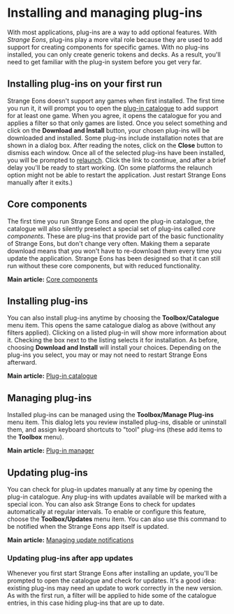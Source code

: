 # Installing and managing plug-ins

With most applications, plug-ins are a way to add optional features. With *Strange Eons*, plug-ins play a more vital role because they are used to add support for creating components for specific games. With no plug-ins installed, you can only create generic tokens and decks. As a result, you'll need to get familiar with the plug-in system before you get very far.

## Installing plug-ins on your first run

Strange Eons doesn't support any games when first installed. The first time you run it, it will prompt you to open the [plug-in catalogue](um-plugin-catalogue.md) to add support for at least one game. When you agree, it opens the catalogue for you and applies a filter so that only games are listed. Once you select something and click on the **Download and Install** button, your chosen plug-ins will be downloaded and installed. Some plug-ins include installation notes that are shown in a dialog box. After reading the notes, click on the **Close** button to dismiss each window. Once all of the selected plug-ins have been installed, you will be prompted to [relaunch](relaunching.md). Click the link to continue, and after a brief delay you'll be ready to start working. (On some platforms the relaunch option might not be able to restart the application. Just restart Strange Eons manually after it exits.)

## Core components

The first time you run Strange Eons and open the plug-in catalogue, the catalogue will also silently preselect a special set of plug-ins called *core components*. These are plug-ins that provide part of the basic functionality of Strange Eons, but don't change very often. Making them a separate download means that you won't have to re-download them every time you update the application. Strange Eons has been designed so that it can still run without these core components, but with reduced functionality.

**Main article:** [Core components](um-core-components.md)

## Installing plug-ins

You can also install plug-ins anytime by choosing the **Toolbox/Catalogue** menu item. This opens the same catalogue dialog as above (without any filters applied). Clicking on a listed plug-in will show more information about it. Checking the box next to the listing selects it for installation. As before, choosing **Download and Install** will install your choices. Depending on the plug-ins you select, you may or may not need to restart Strange Eons afterward.

**Main article:** [Plug-in catalogue](um-plugin-catalogue.md)

## Managing plug-ins

Installed plug-ins can be managed using the **Toolbox/Manage Plug-ins** menu item. This dialog lets you review installed plug-ins, disable or uninstall them, and assign keyboard shortcuts to "tool" plug-ins (these add items to the **Toolbox** menu).

**Main article:** [Plug-in manager](um-plugin-manager.md)

## Updating plug-ins

You can check for plug-in updates manually at any time by opening the plug-in catalogue. Any plug-ins with updates available will be marked with a special icon. You can also ask Strange Eons to check for updates automatically at regular intervals. To enable or configure this feature, choose the **Toolbox/Updates** menu item. You can also use this command to be notified when the Strange Eons app itself is updated.

**Main article:** [Managing update notifications](um-update-notifications.md)

### Updating plug-ins after app updates

Whenever you first start Strange Eons after installing an update, you'll be prompted to open the catalogue and check for updates. It's a good idea: existing plug-ins may need an update to work correctly in the new version. As with the first run, a filter will be applied to hide some of the catalogue entries, in this case hiding plug-ins that are up to date.